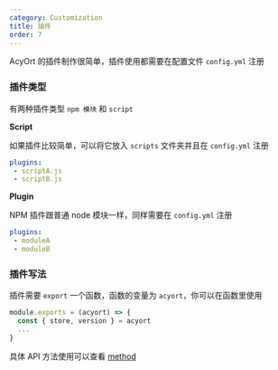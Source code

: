```yaml
---
category: Customization
title: 插件
order: 7
---
```


AcyOrt 的插件制作很简单，插件使用都需要在配置文件 `config.yml` 注册

### 插件类型

有两种插件类型 `npm 模块` 和 `script`

**Script**

如果插件比较简单，可以将它放入 `scripts` 文件夹并且在 `config.yml` 注册

```yml
plugins:
 - scriptA.js
 - scriptB.js
```

**Plugin**

NPM 插件跟普通 node 模块一样，同样需要在 `config.yml` 注册

```yml
plugins:
 - moduleA
 - moduleB
```

### 插件写法

插件需要 `export` 一个函数，函数的变量为 `acyort`，你可以在函数里使用

```js
module.exports = (acyort) => {
  const { store, version } = acyort
  ...
}
```

具体 API 方法使用可以查看 [method](/api/method/)
